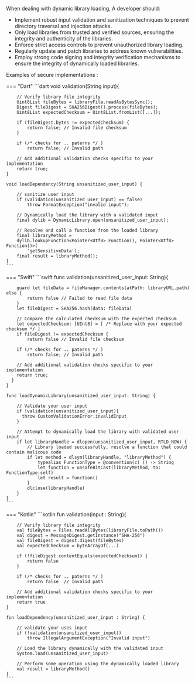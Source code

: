 When dealing with dynamic library loading, A developer should:

* Implement robust input validation and sanitization techniques to prevent directory traversal and injection attacks.
* Only load libraries from trusted and verified sources, ensuring the integrity and authenticity of the libraries.
* Enforce strict access controls to prevent unauthorized library loading.
* Regularly update and patch libraries to address known vulnerabilities.
* Employ strong code signing and integrity verification mechanisms to ensure the integrity of dynamically loaded libraries.

Examples of secure implementations :


=== "Dart"
	```dart
	void validation(String input){
	
	    // Verify library file integrity
	    Uint8List fileBytes = libraryFile.readAsBytesSync();
	    Digest fileDigest = SHA256Digest().process(fileBytes);
	    Uint8List expectedChecksum = Uint8List.fromList([...]);
	
	    if (fileDigest.bytes != expectedChecksum) {
	        return false; // Invalid file checksum
	    }
	
	    if (/* checks for .. paterns */ )
	        return false; // Invalid path
	  
	    // Add additional validation checks specific to your implementation
	    return true;
	}
	
	void loadDependency(String unsanitized_user_input) {
	
	    // sanitize user input
	    if (validation(unsanitized_user_input) == false)
	        throw FormatException("invalid input");
	
	    // Dynamically load the library with a validated input
	    final dylib = DynamicLibrary.open(unsanitized_user_input);
	
	    // Resolve and call a function from the loaded library
	    final libraryMethod = 
	    dylib.lookupFunction<Pointer<Utf8> Function(), Pointer<Utf8> Function()>(
	        'getSensitiveData');
	    final result = libraryMethod();
	}
	```


=== "Swift"
	```swift
	func validation(unsanitized_user_input: String){
	
	    guard let fileData = fileManager.contents(atPath: libraryURL.path) else {
	        return false // Failed to read file data
	    }
	    let fileDigest = SHA256.hash(data: fileData)
	
	    // Compare the calculated checksum with the expected checksum
	    let expectedChecksum: [UInt8] = [ /* Replace with your expected checksum */ ]
	    if fileDigest != expectedChecksum {
	        return false // Invalid file checksum
	
	    if (/* checks for .. paterns */ )
	        return false; // Invalid path
	  
	    // Add additional validation checks specific to your implementation
	    return true;
	  }
	}
	
	func loadDynamicLibrary(unsanitized_user_input: String) {
	
	    // Validate your user input
	    if !validation(unsanitized_user_input){
	      throw CustomValidationError.invalidInput
	    }
	
	    // Attempt to dynamically load the library with validated user input 
	    if let libraryHandle = dlopen(unsanitized_user_input, RTLD_NOW) {
	        // Library loaded successfully, resolve a function that could contain malicous code
	        if let method = dlsym(libraryHandle, "libraryMethod") {
	            typealias FunctionType = @convention(c) () -> String
	            let function = unsafeBitCast(libraryMethod, to: FunctionType.self)
	            let result = function()
	        }
	        dlclose(libraryHandle)
	    }
	}
	```


=== "Kotlin"
	```kotlin
	fun validation(input : String){
	
	    // Verify library file integrity
	    val fileBytes = Files.readAllBytes(libraryFile.toPath())
	    val digest = MessageDigest.getInstance("SHA-256")
	    val fileDigest = digest.digest(fileBytes)
	    val expectedChecksum = byteArrayOf(...)
	
	    if (!fileDigest.contentEquals(expectedChecksum)) {
	        return false
	    }
	
	    if (/* checks for .. paterns */ )
	        return false  // Invalid path
	
	    // Add additional validation checks specific to your implementation
	    return true
	}
	
	fun loadDependency(unsanitized_user_input : String) {
	
	    // validate your uses input
	    if (!validation(unsanitized_user_input))
	        throw IllegalArgumentException("Invalid input")
	
	    // Load the library dynamically with the validated input
	    System.load(unsanitized_user_input)
	
	    // Perform some operation using the dynamically loaded library
	    val result = libraryMethod()
	}
	```